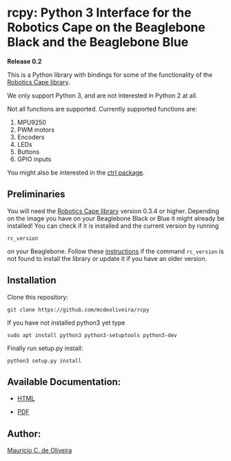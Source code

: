 # rcpy: Python 3 Interface for the Robotics Cape on the Beaglebone Black and the Beaglebone Blue

**Release 0.2**

This is a Python library with bindings for some of the functionality of the [Robotics Cape library](https://github.com/StrawsonDesign/Robotics_Cape_Installer).

We only support Python 3, and are not interested in Python 2 at all.

Not all functions are supported. Currently supported functions are:

1. MPU9250
2. PWM motors
3. Encoders
4. LEDs
5. Buttons
6. GPIO inputs

You might also be interested in the [ctrl package](https://github.com/mcdeoliveira/ctrl).

## Preliminaries

You will need the
[Robotics Cape library](https://github.com/StrawsonDesign/Robotics_Cape_Installer)
version 0.3.4 or higher. Depending on the image you have on your
Beaglebone Black or Blue it might already be installed! You can check
if it is installed and the current version by running

    rc_version
	
on your Beaglebone. Follow these
[instructions](http://strawsondesign.com/#!manual-install) if the
command `rc_version` is not found to install the library or update it
if you have an older version.

## Installation

Clone this repository:

    git clone https://github.com/mcdeoliveira/rcpy

If you have not installed python3 yet type

    sudo apt install python3 python3-setuptools python3-dev

Finally run setup.py install:

    python3 setup.py install

## Available Documentation:

* [HTML](http://guitar.ucsd.edu/rcpy/html/index.html)

* [PDF](http://guitar.ucsd.edu/rcpy/rcpy.pdf)
  
## Author:

[Mauricio C. de Oliveira](http://control.ucsd.edu/mauricio)
